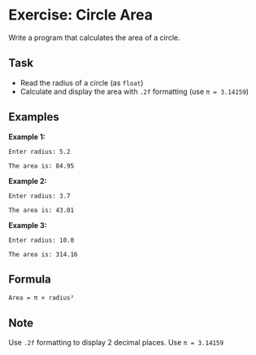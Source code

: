 # Exercise: Circle Area

Write a program that calculates the area of a circle.

## Task

- Read the radius of a circle (as `float`)
- Calculate and display the area with `.2f` formatting (use `π = 3.14159`)

## Examples

**Example 1:**

```
Enter radius: 5.2
```

```
The area is: 84.95
```

**Example 2:**

```
Enter radius: 3.7
```

```
The area is: 43.01
```

**Example 3:**

```
Enter radius: 10.0
```

```
The area is: 314.16
```

## Formula

`Area = π × radius²`

## Note

Use `.2f` formatting to display 2 decimal places. Use `π = 3.14159`
